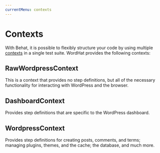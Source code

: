 ```yaml
---
currentMenu: contexts
---
```


# Contexts

With Behat, it is possible to flexibly structure your code by using multiple [contexts](http://docs.behat.org/en/latest/user_guide/context.html) in a single test suite. WordHat provides the following contexts:


## RawWordpressContext

This is a context that provides no step definitions, but all of the necessary functionality for interacting with WordPress and the browser.


## DashboardContext

Provides step definitions that are specific to the WordPress dashboard.


## WordpressContext

Provides step definitions for creating posts, comments, and terms; managing plugins, themes, and the cache; the database, and much more.
